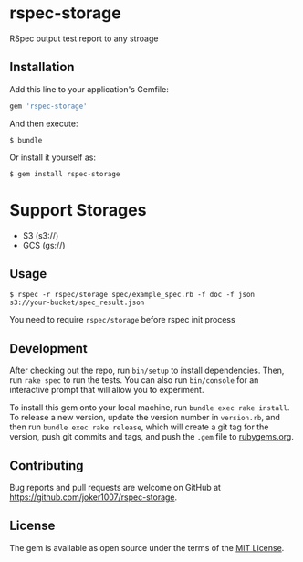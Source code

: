 # rspec-storage

RSpec output test report to any stroage

## Installation

Add this line to your application's Gemfile:

```ruby
gem 'rspec-storage'
```

And then execute:

    $ bundle

Or install it yourself as:

    $ gem install rspec-storage

# Support Storages

- S3 (s3://)
- GCS (gs://)

## Usage

```
$ rspec -r rspec/storage spec/example_spec.rb -f doc -f json s3://your-bucket/spec_result.json
```

You need to require `rspec/storage` before rspec init process

## Development

After checking out the repo, run `bin/setup` to install dependencies. Then, run `rake spec` to run the tests. You can also run `bin/console` for an interactive prompt that will allow you to experiment.

To install this gem onto your local machine, run `bundle exec rake install`. To release a new version, update the version number in `version.rb`, and then run `bundle exec rake release`, which will create a git tag for the version, push git commits and tags, and push the `.gem` file to [rubygems.org](https://rubygems.org).

## Contributing

Bug reports and pull requests are welcome on GitHub at https://github.com/joker1007/rspec-storage.


## License

The gem is available as open source under the terms of the [MIT License](http://opensource.org/licenses/MIT).

